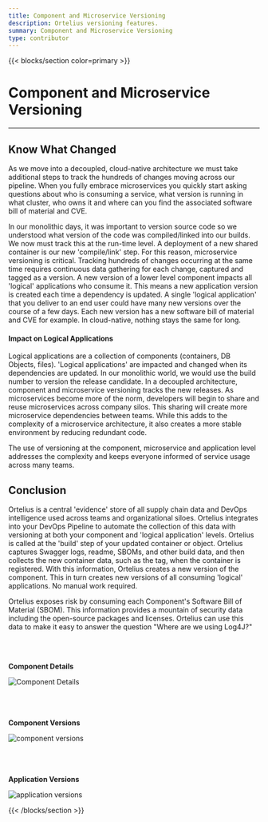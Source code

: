 ```yaml
---
title: Component and Microservice Versioning
description: Ortelius versioning features.
summary: Component and Microservice Versioning
type: contributor
---
```


{{< blocks/section color=primary >}}
<div class="col-12">
<h1 class="text-center">Component and Microservice Versioning</h1>
<hr>

## Know What Changed

As we move into a decoupled, cloud-native architecture we must take additional steps to track the hundreds of changes moving across our pipeline. When you fully embrace microservices you quickly start asking questions about who is consuming a service, what version is running in what cluster, who owns it and where can you find the associated software bill of material and CVE. 

In our monolithic days, it was important to version source code so we understood what version of the code was compiled/linked into our builds. We now must track this at the run-time level. A deployment of a new shared container is our new 'compile/link' step. For this reason, microservice versioning is critical. Tracking hundreds of changes occurring at the same time requires continuous data gathering for each change, captured and tagged as a version. A new version of a lower level component impacts all 'logical' applications who consume it. This means a new application version is created each time a dependency is updated. A single 'logical application' that you deliver to an end user could have many new versions over the course of a few days. Each new version has a new software bill of material and CVE for example. In cloud-native, nothing stays the same for long. 


#### Impact on Logical Applications

Logical applications are a collection of components (containers, DB Objects, files). 'Logical applications' are impacted and changed when its dependencies are updated. In our monolithic world, we would use the build number to version the release candidate. In a decoupled architecture, component and microservice versioning tracks the new releases. As microservices become more of the norm, developers will begin to share and reuse microservices across company silos. This sharing will create more microservice dependencies between teams. While this adds to the complexity of a microservice architecture, it also creates a more stable environment by reducing redundant code. 

The use of versioning at the component, microservice and application level addresses the complexity and keeps everyone informed of service usage across many teams. 

## Conclusion

Ortelius is a central 'evidence' store of all supply chain data and DevOps intelligence used across teams and organizational siloes. Ortelius integrates into your DevOps Pipeline to automate the collection of this data with versioning at both your component and 'logical application' levels. Ortelius is called at the 'build' step of your updated container or object. Ortelius captures Swagger logs, readme, SBOMs, and other build data, and then collects the new container data, such as the tag, when the container is registered. With this information, Ortelius creates a new version of the component. This in turn creates new versions of all consuming 'logical' applications. No manual work required. 

Ortelius exposes risk by consuming each Component's Software Bill of Material (SBOM). This information provides a mountain of security data including the open-source packages and licenses. Ortelius can use this data to make it easy to answer the question "Where are we using Log4J?"


<br>
<br>

<div class="col-center">
<p class="text-center"><strong>Component Details</strong></p>
<img src="/images/componentdetails.png" alt="Component Details" />
</div>
<br>
<br>
<br>

<div class="col-center">
<p class="text-center"><strong>Component Versions</strong></p>
<img src="/images/componentversions.png" alt="component versions" />
</div>
<br>
<br>
<br>
<div class="col-center">
<p class="text-center"><strong>Application Versions</strong></p>
<img src="/images/applicationversions.png" alt="application versions" />
</div>

{{< /blocks/section >}}